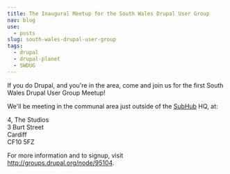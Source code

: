 ```yaml
---
title: The Inaugural Meetup for the South Wales Drupal User Group
nav: blog
use:
  - posts
slug: south-wales-drupal-user-group
tags:
  - drupal
  - drupal-planet
  - SWDUG
---
```

If you do Drupal, and you're in the area, come and join us for the first South Wales Drupal User Group Meetup!

We'll be meeting in the communal area just outside of the [SubHub](http://www.subhub.com) HQ, at:

4, The Studios<br>
3 Burt Street<br>
Cardiff<br>
CF10 5FZ

For more information and to signup, visit <http://groups.drupal.org/node/95104>.